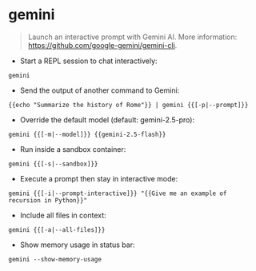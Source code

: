 # gemini

> Launch an interactive prompt with Gemini AI.
> More information: <https://github.com/google-gemini/gemini-cli>.

- Start a REPL session to chat interactively:

`gemini`

- Send the output of another command to Gemini:

`{{echo "Summarize the history of Rome"}} | gemini {{[-p|--prompt]}}`

- Override the default model (default: gemini-2.5-pro):

`gemini {{[-m|--model]}} {{gemini-2.5-flash}}`

- Run inside a sandbox container:

`gemini {{[-s|--sandbox]}}`

- Execute a prompt then stay in interactive mode:

`gemini {{[-i|--prompt-interactive]}} "{{Give me an example of recursion in Python}}"`

- Include all files in context:

`gemini {{[-a|--all-files]}}`

- Show memory usage in status bar:

`gemini --show-memory-usage`
